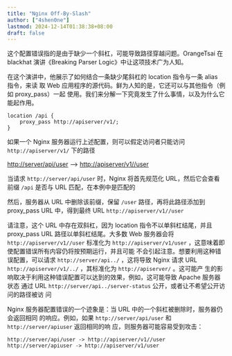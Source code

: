 ```yaml
---
title: "Nginx Off-By-Slash"
author: ["4shen0ne"]
lastmod: 2024-12-14T01:38:38+08:00
draft: false
---
```


这个配置错误指的是由于缺少一个斜杠，可能导致路径穿越问题。OrangeTsai 在 blackhat
演讲《Breaking Parser Logic》中让这项技术广为人知。

在这个演讲中，他展示了如何结合一条缺少尾斜杠的 location 指令与一条 alias 指令，来读
取 Web 应用程序的源代码。鲜为人知的是，它还可以与其他指令（例如 proxy_pass）一起
使用。我们来分解一下究竟发生了什么事情，以及为什么它能起作用。

```nil
location /api {
    proxy_pass http://apiserver/v1/;
}
```

如果一个 Nginx 服务器运行上述配置，则可以假定访问者只能访问 `http://apiserver/v1/`
下的路径

<http://server/api/user> --&gt; <http://apiserver/v1//user>

当请求 `http://server/api/user` 时，Nginx 将首先规范化 URL，然后它会查看前缀
`/api` 是否与 URL 匹配，在本例中是匹配的

然后，服务器从 URL 中删除该前缀，保留 `/user` 路径，再将此路径添加到 proxy_pass URL
中，得到最终 URL `http://apiserver/v1//user`

请注意，这个 URL 中存在双斜杠，因为 location 指令不以单斜杠结尾，并且 proxy_pass
URL 路径以单斜杠结尾。大多数 Web 服务器会将 `http://apiserver/v1//user` 标准化为
`http://apiserver/v1/user` ，这意味着即使配置错误所有内容仍将按预期运行，并且可能
不会引起注意。想要利用这种错误配置，可以请求 `http://server/api../` ，这将导致
Nginx 请求 URL `http://apiserver/v1/../` ，其标准化为 `http://apiserver/` 。这可能产
生的影响取决于利用这种错误配置可以达到的效果，例如，这可能导致 Apache 服务器状态
通过 URL `http://server/api../server-status` 公开，或者让不希望公开访问的路径被访
问

Nginx 服务器配置错误的一个迹象是：当 URL 中的一个斜杠被删除时，服务器仍会返回相同
的响应。例如，如果 `http://server/api/user` 和 `http://server/apiuser` 返回相同的响
应，则服务器可能容易受到攻击：

```nil
http://server/api/user -> http://apiserver/v1//user
http://server/apiuser -> http://apiserver/v1/user
```
